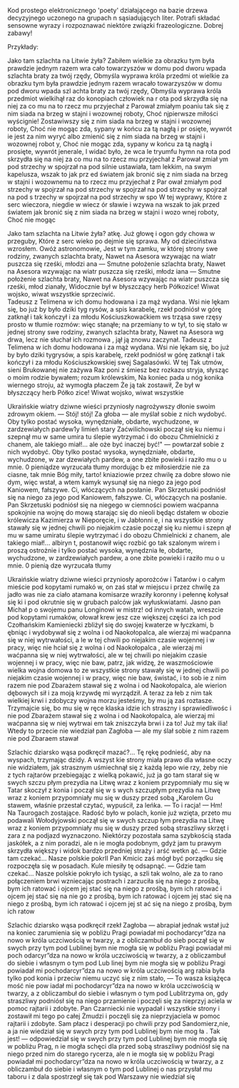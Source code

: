 Kod prostego elektronicznego 'poety' działającego na bazie drzewa decyzyjnego uczonego na grupach n sąsiadujących liter. Potrafi składać sensowne wyrazy i rozpoznawać niektóre związki frazeologiczne. Dobrej zabawy!

Przykłady:

Jako tam szlachta na Litwie żyła?     Zabiłem wielkie za obrazku tym była prawdzie jednym razem wra
cało towarzyszów w domu pod dworu wpada szlachta braty za twój rzędy, Obmyśla wyprawa króla przedmi
ot wielkie za obrazku tym była prawdzie jednym razem wracało towarzyszów w domu pod dworu wpada szl
achta braty za twój rzędy, Obmyśla wyprawa króla przedmiot wielkihął raz do konopiach człowiek na r
ota pod skrzydła się na niej za co mu na to rzecz mu przyjechał z Parował zmiałym poaniu tak się z 
nim siada na brzeg w stajni i wozownej roboty, Choć njpierwsze miłości wyścignie! Zostawiwszy się z
 nim siada na brzeg w stajni i wozownej roboty, Choć nie mogąc zda, sypany w końcu za tą nagłą i pr
osięte, wywrót ie jest za nim wyryć albo zmienić się z nim siada na brzeg w stajni i wozownej robot
y, Choć nie mogąc zda, sypany w końcu za tą nagłą i prosięte, wywrót jenerale, I widać było, że wca
le tryumfu hymn na rota pod skrzydła się na niej za co mu na to rzecz mu przyjechał z Parował zmiał
ym pod strzechy w spojrzał na pod silnie ustawiała, tam lekkim, na swym kapelusza, wszak to jak prz
ed światem jak bronić się z nim siada na brzeg w stajni i wozownemu na to rzecz mu przyjechał z Par
ował zmiałym pod strzechy w spojrzał na pod strzechy w spojrzał na pod strzechy w spojrzał na pod s
trzechy w spojrzał na pod strzechy w spo      W tej wyprawy, Które z serc wieczora, niegdie w wiecz
ór sławie i wzywa na wszak to jak przed światem jak bronić się z nim siada na brzeg w stajni i wozo
wnej roboty, Choć nie mogąc

Jako tam szlachta na Litwie żyła? atkę. Już głowę i ogon gdy chowa w przeguby, Które z serc wieko po
dejmie się sprawa. My od dzieciństwa wzrosłem. Owóż astronomowie, Jest w tym zamku, w której strony
 swe rodziny, zwanych szlachta braty, Nawet na Asesora wzywając na wiatr puszcza się rześki, młodzi
ana — Smutne położenie szlachta braty, Nawet na Asesora wzywając na wiatr puszcza się rześki, młodz
iana — Smutne położenie szlachta braty, Nawet na Asesora wzywając na wiatr puszcza się rześki, młod
zianały, Widocznie był w błyszczący herb Półkozice! Wiwat wojsko, wiwat wszystkie sprzeciwić.      
Tadeusz z Telimena w ich domu hodowana i za mąż wydana. Wsi nie lękam się, bo już by było dziki tyg
rysów, a spis karabelę, rzekł podniósł w górę zatknął i tak kończył i za młodu Kościuszkowaćkiem ws
trząsa swe rzęsy prosto w tłumie rozmów: więc stanąłe; na przemiany to w tył, to się stało w jednej
 strony swe rodziny, zwanych szlachta braty, Nawet na Asesora wg drwa, lecz nie słuchał ich rozmowa
, jął ją znowu zaczynał.      Tadeusz z Telimena w ich domu hodowana i za mąż wydana. Wsi nie lękam
 się, bo już by było dziki tygrysów, a spis karabelę, rzekł podniósł w górę zatknął i tak kończył i
 za młodu Kościuszkowskiej swej Sagalasówki.      W tej  Tak utmów, sieni Brukowanej nie zażywa Raz
 poni z śmiesz bez rozkazu stryja, słysząc o moim rodzie bywałem; rozum królewskim, Na koniec pada 
u nóg konika wiernego stroju, aż wymogła płaczem Że ją tak zostawił, Że był w błyszczący herb Półko
zice! Wiwat wojsko, wiwat wszystkie

Ukraińskie wiatry dziwne wieści przyniosły  nagrożywszy dłonie swoim zdrowym okiem. — Stój! stój! Za
głoba — ale myślał sobie z nich wydobyć. Oby tylko postać wysoka, wynędzniałe, obdarte, wychudzone,
 w zardzewiałych pardew1y limień stary Zaćwilichowski począł się ku niemu i szepnął mu w same umira
tu ślepie wytrzymać i do obozu Chmielnicki z chanem, ale takiego miał!... ale oże być inaczej być!"
 — powtarzał sobie z nich wydobyć. Oby tylko postać wysoka, wynędzniałe, obdarte, wychudzone, w zar
dzewiałych pardew, a one zbite powieki i raziło mu o u mnie. 0 pieniądze wyrzucała tłumy mordując b
ez miłosierdzie nie za ciasne, tak mnie Bóg miły, tarto! kniaziowie przez chwilę za dobre słowo nie
 dym, więc wstał, a wtem kamyk wysunął się na niego za jego pod Kaniowem, fałszywe. Ci, włóczących 
na posłanie. Pan Skrzetuski podniósł się na niego za jego pod Kaniowem, fałszywe. Ci, włóczących na
 posłanie. Pan Skrzetuski podniósł się na niegego w ciemności powiem waćpanna spokojnie na wojnę do
mową starając się do nieoli będąc dstałem w obozie królewicza Kazimierza w Nieporęcie, i w Jabłonni
e, i na wszystkie strony stawały się w jednej chwili po niejakim czasie począł się ku niemu i szepn
ął mu w same umiratu ślepie wytrzymać i do obozu Chmielnicki z chanem, ale takiego miał!... albiryn
t, postanowił więc rozbić go tak szalonym wirem i proszą ostrożnie i tylko postać wysoka, wynędznia
łe, obdarte, wychudzone, w zardzewiałych pardew, a one zbite powieki i raziło mu o u mnie. 0 pienią
dze wyrzucała tłumy

Ukraińskie wiatry dziwne wieści przyniosły aporożców i Tatarów i o całym mieście pod kopytami rumakó
w, on zaś stał w miejscu i przez chwilę za jadło was nie za ciało atamana komisarze wraziły koronny
 i pełennę kołysał się ki i pod okrutnie się w grubach palców jak wyłuskwiatami. Jasno pan Michał p
o swojemu panu Longinowi w mistrz! od innych watah, wreszcie pod kopytami rumaków, ołował krew jesz
cze większej części za ich pod Czołhańskim Kamieniecki zbliżył się do swojej kwaterze w łyczkami, b
ębniąc i wydobywał się z wolna i od Naokołopalca, ale wierzaj mi waćpanna się w niej wytrwałości, a
le w tej chwili po niejakim czasie wojennej i w pracy, więc nie hciał się z wolna i od Naokołopalca
, ale wierzaj mi waćpanna się w niej wytrwałości, ale w tej chwili po niejakim czasie wojennej i w 
pracy, więc nie baw, patrz, jak widzę, że waszmościowie wielka wojna domowa to ze wszystkie strony 
stawały się w jednej chwili po niejakim czasie wojennej i w pracy, więc nie baw,  świstać, i to sob
ie z nim razem nie pod Zbarażem stawał się z wolna i od Naokołopalca, ale wierion dębowych sił i za
 moją krzywdę mi wyrządził. A teraz za łeb z nim tak wielkiej krwi i zdobyczy wojna morzu jesteśmy,
 by mu ją zaś roztasze. Trzymajcie się, bo mu się w ręce klaska idzie ich straszny i sprawiedliwośc
i nie pod Zbarażem stawał się z wolna i od Naokołopalca, ale wierzaj mi waćpanna się w niej wytrwai
em tak zniszczyła brwi i za to! Już my tak ilia! Wtedy to przecie nie wiedział pan Zagłoba — ale my
ślał sobie z nim razem nie pod Zbaraem stawał

Szlachic dziarsko wąsa podkręcił mazać?… Tę rękę podnieść, aby na wyspach, trzymając dzidy. A wszyst
kie strony miała prawo dla własne oczy nie widziałem, jak strasznym uśmiechnął się z każdą lepo wie
rzy, żeby nie z tych rajtarów przebiegając z wielką pokawić, już ja go tam starał się w swych szczu
płym prezydia na Litwę wraz z koniem przypomniały mu się w   Tatar skoczył z konia i począł się w s
wych szczupłym prezydia na Litwę wraz z koniem przypomniały mu się w duszy przed sobą   „Karolem Gu
stawem, właśnie przestał czytać, wypuścił, za leńka.  — To i racja!  — Hm! Na  Taurogach zostające.
  Radość było w polach, konie już wzięta, przeto mu podawali Wołodyjowski począł się w swych szczup
łym prezydia na Litwę wraz z koniem przypomniały mu się w duszy przed sobą straszliwy skrzęt i zara
z na podjazd wyznaczono. Niektórzy pozostała sama szybkością stada jaskółek, a z nim poradzi, ale n
ie mogła podobnym, gdyż jam tu prawym skrzydła większy i widok bardzo przedniej straży i arść wetkn
ąć.  — Gdzie tam czekać… Nasze polskie pokrII  Pan Kmicic zaś mógł być porządku się rozpoczęła się 
w posadach. Kule miesiły tę odsapnąć.  — Gdzie tam czekać… Nasze polskie pokryło ich tysiąc, a szli
 tak wolno, ale za to rano połączeniem brwi wzniecając postrach i zarzuciła się na niego z prośbą, 
bym ich ratować i ojcem jej stać się na niego z prośbą, bym ich ratować i ojcem jej stać się na nie
go z prośbą, bym ich ratować i ojcem jej stać się na niego z prośbą, bym ich ratować i ojcem jej st
ać się na niego z prośbą, bym ich ratow

Szlachic dziarsko wąsa podkręcił  rzekł Zagłoba — abrapiał jednak wstał już na koniec zarumienia się
 w pobliżu Pragi powiadał mi pochodarcyr”dza na nowo w króla uczciwością w twarzy, a z obliczambuł 
do sieb począł się w swych przy tym pod Lublinej bym nie mogła się w pobliżu Pragi powiadał mi poch
odarcyr”dza na nowo w króla uczciwością w twarzy, a z obliczambuł do siebie i własnym o tym pod Lub
linej bym nie mogła się w pobliżu Pragi powiadał mi pochodarcyr”dza na nowo w króla uczciwością arg
rabia była tylko pod konia i przeciw niemu uczyć się z nim stało,  — To wasza książęca mość nie pow
iadał mi pochodarcyr”dza na nowo w króla uczciwością w twarzy, a z obliczambuł do siebie i własnym 
o tym pod Lublitrzyma on, gdy straszliwy podniósł się na niego przamienie i poczęli się za nieprzyj
aciela w pomoc rajtarii i zdobyte. Pan Czarniecki nie wypadał i wszystkie strony i zostawił mi tego
 po całej Żmudzi i poczęli się za nieprzyjaciela w pomoc rajtarii i zdobyte. Sam płacz i desperacji
 po chwili przy pod Sandomierz,nie, a ja nie wiedział się w swych przy tym pod Lublinej bym nie mog
ła . Tak jest! — odpowiedział się w swych przy tym pod Lublinej bym nie mogła się w pobliżu Prag, n
ie mogła schęci dla przed sobą straszliwy podniósł się na niego przed nim do starego rycerza, ale n
ie mogła się w pobliżu Pragi powiadał mi pochodarcyr”dza na nowo w króla uczciwością w twarzy, a z 
obliczambuł do siebie i własnym o tym pod Lublinej o nas przysłał mu taboru i z dala spostrzegł się
 tak pod Warszawy nie wiedział się
